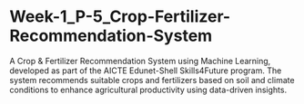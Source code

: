 # Week-1_P-5_Crop-Fertilizer-Recommendation-System
A Crop &amp; Fertilizer Recommendation System using Machine Learning, developed as part of the AICTE Edunet-Shell Skills4Future program. The system recommends suitable crops and fertilizers based on soil and climate conditions to enhance agricultural productivity using data-driven insights.
